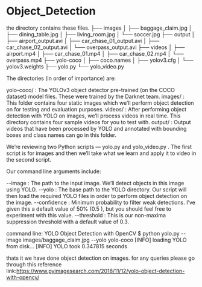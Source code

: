 # Object_Detection
the directory contains these files.
├── images
│   ├── baggage_claim.jpg
│   ├── dining_table.jpg
│   ├── living_room.jpg
│   └── soccer.jpg
├── output
│   ├── airport_output.avi
│   ├── car_chase_01_output.avi
│   ├── car_chase_02_output.avi
│   └── overpass_output.avi
├── videos
│   ├── airport.mp4
│   ├── car_chase_01.mp4
│   ├── car_chase_02.mp4
│   └── overpass.mp4
├── yolo-coco
│   ├── coco.names
│   ├── yolov3.cfg
│   └── yolov3.weights
├── yolo.py
└── yolo_video.py

The directories (in order of importance) are:

yolo-coco/ : The YOLOv3 object detector pre-trained (on the COCO dataset) model files. These were trained by the Darknet team.
images/ : This folder contains four static images which we’ll perform object detection on for testing and evaluation purposes.
videos/ : After performing object detection with YOLO on images, we’ll process videos in real time. This directory contains four sample videos for you to test with.
output/ : Output videos that have been processed by YOLO and annotated with bounding boxes and class names can go in this folder.

We’re reviewing two Python scripts — yolo.py  and yolo_video.py . The first script is for images and then we’ll take what we learn and apply it to video in the second script.

Our command line arguments include:

--image : The path to the input image. We’ll detect objects in this image using YOLO.
--yolo : The base path to the YOLO directory. Our script will then load the required YOLO files in order to perform object detection on the image.
--confidence : Minimum probability to filter weak detections. I’ve given this a default value of 50% (0.5 ), but you should feel free to experiment with this value.
--threshold : This is our non-maxima suppression threshold with a default value of 0.3.
 
 command line:
 YOLO Object Detection with OpenCV
$ python yolo.py --image images/baggage_claim.jpg --yolo yolo-coco
[INFO] loading YOLO from disk...
[INFO] YOLO took 0.347815 seconds

thats it we have done object detection on images. 
 for any queries please go through this reference link:https://www.pyimagesearch.com/2018/11/12/yolo-object-detection-with-opencv/






